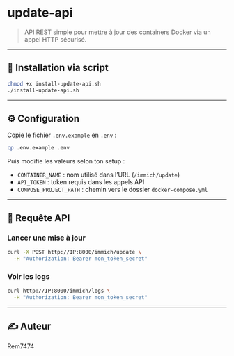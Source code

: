 # update-api

> API REST simple pour mettre à jour des containers Docker via un appel HTTP sécurisé.

---

## 🔧 Installation via script

```bash
chmod +x install-update-api.sh
./install-update-api.sh
```

---

## ⚙️ Configuration

Copie le fichier `.env.example` en `.env` :

```bash
cp .env.example .env
```

Puis modifie les valeurs selon ton setup :

- `CONTAINER_NAME` : nom utilisé dans l’URL (`/immich/update`)
- `API_TOKEN` : token requis dans les appels API
- `COMPOSE_PROJECT_PATH` : chemin vers le dossier `docker-compose.yml`

---

## 🔐 Requête API

### Lancer une mise à jour

```bash
curl -X POST http://IP:8000/immich/update \
  -H "Authorization: Bearer mon_token_secret"
```

### Voir les logs

```bash
curl http://IP:8000/immich/logs \
  -H "Authorization: Bearer mon_token_secret"
```

---

## ✍️ Auteur

Rem7474
